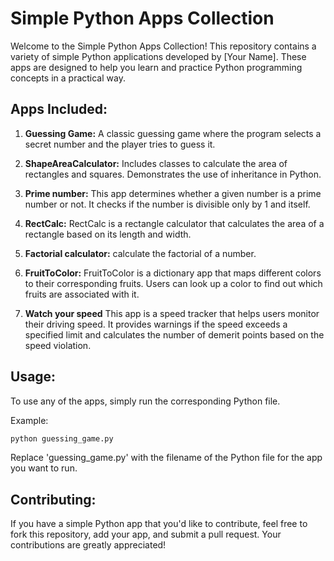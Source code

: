 # Simple Python Apps Collection

Welcome to the Simple Python Apps Collection! This repository contains a variety of simple Python applications developed by [Your Name]. These apps are designed to help you learn and practice Python programming concepts in a practical way.

## Apps Included:

1. **Guessing Game:** A classic guessing game where the program selects a secret number and the player tries to guess it.

2. **ShapeAreaCalculator:** Includes classes to calculate the area of rectangles and squares. Demonstrates the use of inheritance in Python.

3. **Prime number:** This app determines whether a given number is a prime number or not. It checks if the number is divisible only by 1 and itself.

4. **RectCalc:** RectCalc is a rectangle calculator that calculates the area of a rectangle based on its length and width.

5. **Factorial calculator:** calculate the factorial of a number.

6. **FruitToColor:** FruitToColor is a dictionary app that maps different colors to their corresponding fruits. Users can look up a color to find out which fruits are associated with it.

7. **Watch your speed** This app is a speed tracker that helps users monitor their driving speed. It provides warnings if the speed exceeds a specified limit and calculates the number of demerit points based on the speed violation.


## Usage:

To use any of the apps, simply run the corresponding Python file.

Example:

```bash
python guessing_game.py
```

Replace 'guessing_game.py' with the filename of the Python file for the app you want to run.

## Contributing:

If you have a simple Python app that you'd like to contribute, feel free to fork this repository, add your app, and submit a pull request. Your contributions are greatly appreciated!
